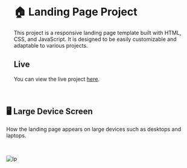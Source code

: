 <div style="max-width: 800px; margin: 0 auto; padding: 20px">
<h1>🏠 Landing Page Project</h1>
<p>
  This project is a responsive landing page template built with HTML, CSS, and JavaScript. It is designed to be easily customizable and adaptable to various projects.
</p>

## Live
<p>
  You can view the live project <a href="https://ayaosamaramadan.github.io/landing-page2">here</a>.
</p>
</div>
<h2>🖥️ Large Device Screen</h2>
<p>
  How the landing page appears on large devices such as
  desktops and laptops.
</p>
<br/>

![lp](https://github.com/user-attachments/assets/081f2e95-f73d-43c4-bcac-137fc103b00b)
